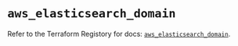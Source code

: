 # `aws_elasticsearch_domain`

Refer to the Terraform Registory for docs: [`aws_elasticsearch_domain`](https://registry.terraform.io/providers/hashicorp/aws/5.13.0/docs/resources/elasticsearch_domain).
